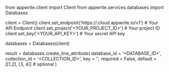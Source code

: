 from appwrite.client import Client
from appwrite.services.databases import Databases

client = Client()
client.set_endpoint('https://<REGION>.cloud.appwrite.io/v1') # Your API Endpoint
client.set_project('<YOUR_PROJECT_ID>') # Your project ID
client.set_key('<YOUR_API_KEY>') # Your secret API key

databases = Databases(client)

result = databases.create_line_attribute(
    database_id = '<DATABASE_ID>',
    collection_id = '<COLLECTION_ID>',
    key = '',
    required = False,
    default = [[1,2], [3, 4]] # optional
)
